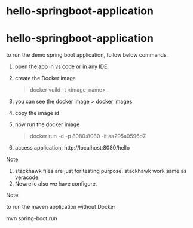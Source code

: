 # hello-springboot-application
# hello-springboot-application

to run the demo spring boot application, follow below commands.

1. open the app in vs code or in any IDE.
2. create the Docker image 
    > docker vuild -t <image_name> .
3. you can see the docker image > docker images
4. copy the image id
5. now run the docker image
    > docker run -d -p 8080:8080 -it aa295a0596d7

6. access application.
http://localhost:8080/hello



Note: 
1. stackhawk files are just for testing purpose. 
    stackhawk work same as veracode.
2. Newrelic also we have configure.



Note:

to run the maven application without Docker

mvn spring-boot:run
